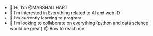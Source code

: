 - 👋 Hi, I’m @MARSHALLHART
- 👀 I’m interested in Everything related to AI and web :D
- 🌱 I’m currently learning to program
- 💞️ I’m looking to collaborate on everything (python and data science would be great)
  📫 How to reach me

<!---
MARSHALLHART/MARSHALLHART is a ✨ special ✨ repository because its `README.md` (this file) appears on your GitHub profile.
You can click the Preview link to take a look at your changes.
--->
